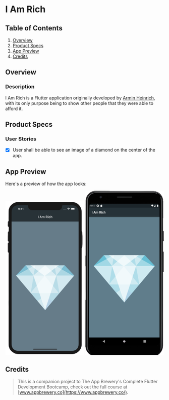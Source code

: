 # I Am Rich

## Table of Contents
1. [Overview](#Overview)
2. [Product Specs](#Product-Specs)
3. [App Preview](#App-Preview)
4. [Credits](#Credits)

## Overview
### Description

I Am Rich is a Flutter application originally developed by [Armin Heinrich](https://en.wikipedia.org/wiki/I_Am_Rich), with its only purpose being to show other people that they were able to afford it.

## Product Specs
### User Stories

- [x] User shall be able to see an image of a diamond on the center of the app.

## App Preview

Here's a preview of how the app looks:

<img src="https://github.com/py415/app-resources/blob/master/flutter/ios/flutter-ios-i-am-rich.png" width=250>

<img src="https://github.com/py415/app-resources/blob/master/flutter/android/flutter-android-i-am-rich.png" width=250>

## Credits

>This is a companion project to The App Brewery's Complete Flutter Development Bootcamp, check out the full course at [www.appbrewery.co](https://www.appbrewery.co/).
